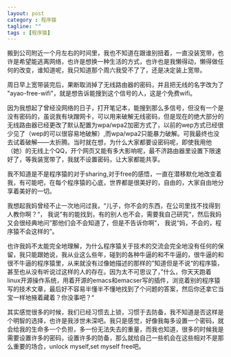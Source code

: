 ```yaml
---
layout: post
category : 程序猿
tagline: ""
tags : [程序猿]
---
```


  搬到公司附近一个月左右的时间里，我也不知道在跟谁别扭着，一直没装宽带，也许是希望能逃离网络，也许是想换一种生活的方式，也许也是我懒得动，懒得做任何的改变，谁知道呢，我只知道那个周六我受不了了，还是决定装上宽带。

  周日早上宽带装完后，果断取消掉了无线路由器的密码，并且把无线的名字改为了 "ayao-free-wifi"，就是想告诉能搜到这个信号的人，这是个免费wifi。

  因为我想起了曾经没网络的日子，打开笔记本，能搜到那么多信号，但没有一个是没有密码的，虽说我有块蹭网卡，可以用来破解无线密码，但是现在的绝大部分的无线路由器已经更改了默认配置为wpa/wpa2加密方式了，以前的wep方式已经很少见了（wep的可以很容易地破解）,而wpa/wpa2只能暴力破解。可我最终也没去试着破解——太折腾。当时就在想，为什么大家都要设密码呢，即使我用他（她）的无线上个QQ，开个网页又能有多大影响呢，最不济路由器里设置下限速好了，等我装宽带了，我就不设置密码，让大家都能共享。

  我不知道是不是程序猿的对于sharing,对于free的感悟，一直在潜移默化地改变着我，有可能吧，在每个程序猿的心底，世界都是很美好的，自由的，大家自由地分享着美好的一切。

  我想起我妈曾经不止一次地问过我，“儿子，你不会的东西，在公司里找不找得到人教你啊？“， 我说”有的能找到，有的别人也不会，需要我自己研究“，然后我妈又会很经典地问”那他们会不会知道了，但是不告诉你啊”， 我说“妈，不会的，程序猿不会这样的”。

  也许我妈不太能完全地理解，为什么程序猿关于技术的交流会完全地没有任何的保留，我只能跟她说，我从业这么些年，碰到的各种牛逼的和不牛逼的，很牛逼的和很不牛逼的程序猿里，从来就没有过像她描述的那样的”知道但是不说“的程序猿，甚至也从没有听说过这样的人的存在。因为太不可思议了，”什么，你天天跑着linux开源操作系统，用着开源的emacs和emacser写的插件，浏览着别的程序猿写的技术文章，最后好不容易半懂半不懂地找到了个问题的答案，然后你还拿它当宝一样地掖着藏着？你没事吧？“

  其实感觉很多的时候，我们已经习惯去上锁，习惯于去防备，我不知道是否这样是个明智的选择，也许是我涉世未深吧。我只是感觉，好像我每多设置一个密码，就会给我的生命多一个负担，多一份无法失去的重量，而我也知道，很多的时候我是需要设置许多的密码，设置许多的防备，那么就给自己一些机会在这些相对不是那么重要的场合，unlock myself,set myself free吧。

